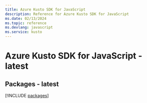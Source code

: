```yaml
---
title: Azure Kusto SDK for JavaScript
description: Reference for Azure Kusto SDK for JavaScript
ms.date: 02/13/2024
ms.topic: reference
ms.devlang: javascript
ms.service: kusto
---
```

# Azure Kusto SDK for JavaScript - latest
## Packages - latest
[!INCLUDE [packages](kusto-index.md)]
